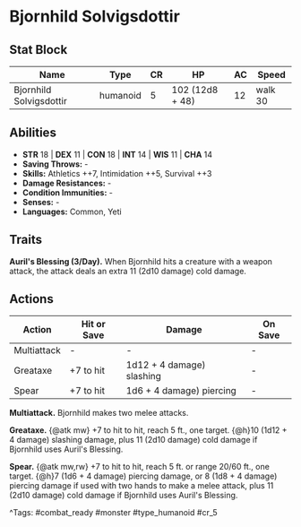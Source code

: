 # Bjornhild Solvigsdottir

## Stat Block

| Name | Type | CR | HP | AC | Speed |
|------|------|----|----|----|-------|
| Bjornhild Solvigsdottir | humanoid | 5 | 102 (12d8 + 48) | 12 | walk 30 |

## Abilities

- **STR** 18 | **DEX** 11 | **CON** 18 | **INT** 14 | **WIS** 11 | **CHA** 14
- **Saving Throws:** -  
- **Skills:** Athletics ++7, Intimidation ++5, Survival ++3  
- **Damage Resistances:** -  
- **Condition Immunities:** -  
- **Senses:** -  
- **Languages:** Common, Yeti

## Traits

**Auril's Blessing (3/Day).** When Bjornhild hits a creature with a weapon attack, the attack deals an extra 11 (2d10 damage) cold damage.


## Actions

| Action | Hit or Save | Damage | On Save |
|--------|--------------|--------|----------|
| Multiattack | - | - | - |
| Greataxe | +7 to hit | 1d12 + 4 damage) slashing | - |
| Spear | +7 to hit | 1d6 + 4 damage) piercing | - |

**Multiattack.** Bjornhild makes two melee attacks.

**Greataxe.** {@atk mw} +7 to hit to hit, reach 5 ft., one target. {@h}10 (1d12 + 4 damage) slashing damage, plus 11 (2d10 damage) cold damage if Bjornhild uses Auril's Blessing.

**Spear.** {@atk mw,rw} +7 to hit to hit, reach 5 ft. or range 20/60 ft., one target. {@h}7 (1d6 + 4 damage) piercing damage, or 8 (1d8 + 4 damage) piercing damage if used with two hands to make a melee attack, plus 11 (2d10 damage) cold damage if Bjornhild uses Auril's Blessing.


^Tags: #combat_ready #monster #type_humanoid #cr_5